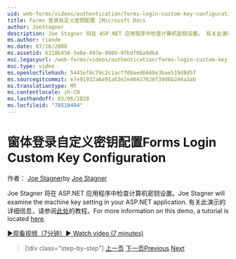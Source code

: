 ```yaml
---
uid: web-forms/videos/authentication/forms-login-custom-key-configuration
title: Forms 登录自定义密钥配置 |Microsoft Docs
author: JoeStagner
description: Joe Stagner 将在 ASP.NET 应用程序中检查计算机密钥设置。 有关此演示的详细信息，请参阅此处的教程。
ms.author: riande
ms.date: 07/16/2008
ms.assetid: 6310b458-5e6e-497e-9989-9fbdf0ba9db4
msc.legacyurl: /web-forms/videos/authentication/forms-login-custom-key-configuration
msc.type: video
ms.openlocfilehash: 5441ef0c79c2c1acff0baed6668e3bae519d8d5f
ms.sourcegitcommit: e7e91932a6e91a63e2e46417626f39d6b244a3ab
ms.translationtype: MT
ms.contentlocale: zh-CN
ms.lasthandoff: 03/06/2020
ms.locfileid: "78510494"
---
```

# <a name="forms-login-custom-key-configuration"></a><span data-ttu-id="2ace9-104">窗体登录自定义密钥配置</span><span class="sxs-lookup"><span data-stu-id="2ace9-104">Forms Login Custom Key Configuration</span></span>

<span data-ttu-id="2ace9-105">作者： [Joe Stagner](https://github.com/JoeStagner)</span><span class="sxs-lookup"><span data-stu-id="2ace9-105">by [Joe Stagner](https://github.com/JoeStagner)</span></span>

<span data-ttu-id="2ace9-106">Joe Stagner 将在 ASP.NET 应用程序中检查计算机密钥设置。</span><span class="sxs-lookup"><span data-stu-id="2ace9-106">Joe Stagner will examine the machine key setting in your ASP.NET application.</span></span> <span data-ttu-id="2ace9-107">有关此演示的详细信息，请参阅[此处](../../overview/older-versions-security/introduction/forms-authentication-configuration-and-advanced-topics-vb.md)的教程。</span><span class="sxs-lookup"><span data-stu-id="2ace9-107">For more information on this demo, a tutorial is located [here](../../overview/older-versions-security/introduction/forms-authentication-configuration-and-advanced-topics-vb.md).</span></span>

[<span data-ttu-id="2ace9-108">&#9654;观看视频（7分钟）</span><span class="sxs-lookup"><span data-stu-id="2ace9-108">&#9654; Watch video (7 minutes)</span></span>](https://channel9.msdn.com/Blogs/ASP-NET-Site-Videos/forms-login-custom-key-configuration)

> [!div class="step-by-step"]
> <span data-ttu-id="2ace9-109">[上一页](asp-forms-login-relocation.md)
> [下一页](add-custom-data-to-the-authentication-method.md)</span><span class="sxs-lookup"><span data-stu-id="2ace9-109">[Previous](asp-forms-login-relocation.md)
[Next](add-custom-data-to-the-authentication-method.md)</span></span>
